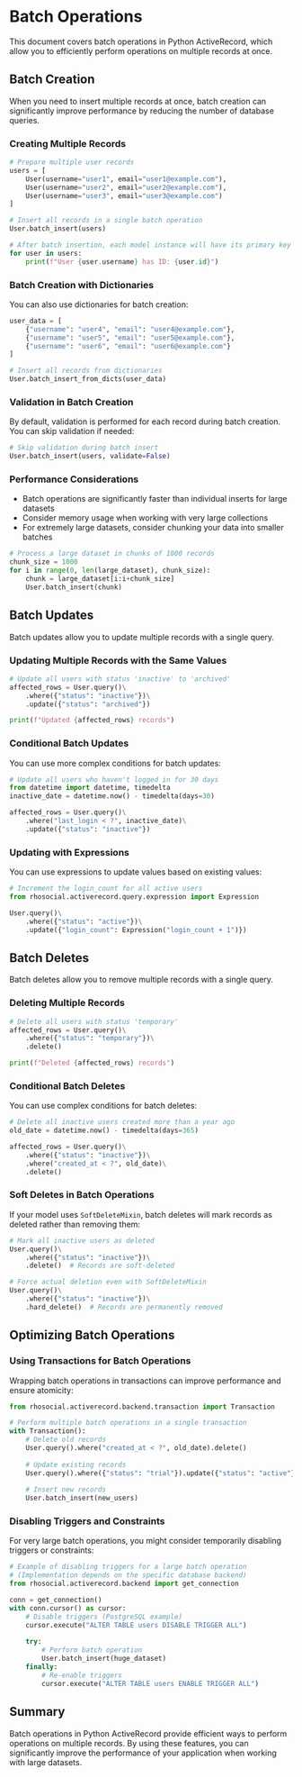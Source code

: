 # Batch Operations

This document covers batch operations in Python ActiveRecord, which allow you to efficiently perform operations on multiple records at once.

## Batch Creation

When you need to insert multiple records at once, batch creation can significantly improve performance by reducing the number of database queries.

### Creating Multiple Records

```python
# Prepare multiple user records
users = [
    User(username="user1", email="user1@example.com"),
    User(username="user2", email="user2@example.com"),
    User(username="user3", email="user3@example.com")
]

# Insert all records in a single batch operation
User.batch_insert(users)

# After batch insertion, each model instance will have its primary key set
for user in users:
    print(f"User {user.username} has ID: {user.id}")
```

### Batch Creation with Dictionaries

You can also use dictionaries for batch creation:

```python
user_data = [
    {"username": "user4", "email": "user4@example.com"},
    {"username": "user5", "email": "user5@example.com"},
    {"username": "user6", "email": "user6@example.com"}
]

# Insert all records from dictionaries
User.batch_insert_from_dicts(user_data)
```

### Validation in Batch Creation

By default, validation is performed for each record during batch creation. You can skip validation if needed:

```python
# Skip validation during batch insert
User.batch_insert(users, validate=False)
```

### Performance Considerations

- Batch operations are significantly faster than individual inserts for large datasets
- Consider memory usage when working with very large collections
- For extremely large datasets, consider chunking your data into smaller batches

```python
# Process a large dataset in chunks of 1000 records
chunk_size = 1000
for i in range(0, len(large_dataset), chunk_size):
    chunk = large_dataset[i:i+chunk_size]
    User.batch_insert(chunk)
```

## Batch Updates

Batch updates allow you to update multiple records with a single query.

### Updating Multiple Records with the Same Values

```python
# Update all users with status 'inactive' to 'archived'
affected_rows = User.query()\
    .where({"status": "inactive"})\
    .update({"status": "archived"})

print(f"Updated {affected_rows} records")
```

### Conditional Batch Updates

You can use more complex conditions for batch updates:

```python
# Update all users who haven't logged in for 30 days
from datetime import datetime, timedelta
inactive_date = datetime.now() - timedelta(days=30)

affected_rows = User.query()\
    .where("last_login < ?", inactive_date)\
    .update({"status": "inactive"})
```

### Updating with Expressions

You can use expressions to update values based on existing values:

```python
# Increment the login_count for all active users
from rhosocial.activerecord.query.expression import Expression

User.query()\
    .where({"status": "active"})\
    .update({"login_count": Expression("login_count + 1")})
```

## Batch Deletes

Batch deletes allow you to remove multiple records with a single query.

### Deleting Multiple Records

```python
# Delete all users with status 'temporary'
affected_rows = User.query()\
    .where({"status": "temporary"})\
    .delete()

print(f"Deleted {affected_rows} records")
```

### Conditional Batch Deletes

You can use complex conditions for batch deletes:

```python
# Delete all inactive users created more than a year ago
old_date = datetime.now() - timedelta(days=365)

affected_rows = User.query()\
    .where({"status": "inactive"})\
    .where("created_at < ?", old_date)\
    .delete()
```

### Soft Deletes in Batch Operations

If your model uses `SoftDeleteMixin`, batch deletes will mark records as deleted rather than removing them:

```python
# Mark all inactive users as deleted
User.query()\
    .where({"status": "inactive"})\
    .delete()  # Records are soft-deleted

# Force actual deletion even with SoftDeleteMixin
User.query()\
    .where({"status": "inactive"})\
    .hard_delete()  # Records are permanently removed
```

## Optimizing Batch Operations

### Using Transactions for Batch Operations

Wrapping batch operations in transactions can improve performance and ensure atomicity:

```python
from rhosocial.activerecord.backend.transaction import Transaction

# Perform multiple batch operations in a single transaction
with Transaction():
    # Delete old records
    User.query().where("created_at < ?", old_date).delete()
    
    # Update existing records
    User.query().where({"status": "trial"}).update({"status": "active"})
    
    # Insert new records
    User.batch_insert(new_users)
```

### Disabling Triggers and Constraints

For very large batch operations, you might consider temporarily disabling triggers or constraints:

```python
# Example of disabling triggers for a large batch operation
# (Implementation depends on the specific database backend)
from rhosocial.activerecord.backend import get_connection

conn = get_connection()
with conn.cursor() as cursor:
    # Disable triggers (PostgreSQL example)
    cursor.execute("ALTER TABLE users DISABLE TRIGGER ALL")
    
    try:
        # Perform batch operation
        User.batch_insert(huge_dataset)
    finally:
        # Re-enable triggers
        cursor.execute("ALTER TABLE users ENABLE TRIGGER ALL")
```

## Summary

Batch operations in Python ActiveRecord provide efficient ways to perform operations on multiple records. By using these features, you can significantly improve the performance of your application when working with large datasets.